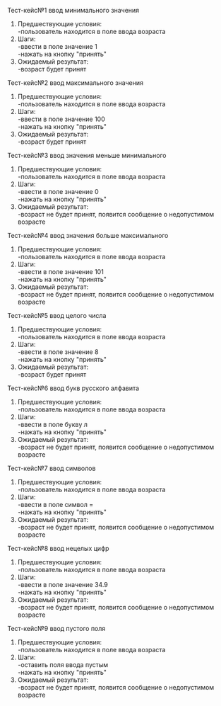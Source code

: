 Тест-кейс№1 ввод минимального значения
1. Предшествующие условия:  
-пользователь находится в поле ввода возраста
2. Шаги:  
-ввести в поле значение 1  
-нажать на кнопку "принять"
3. Ожидаемый результат:   
-возраст будет принят

Тест-кейс№2 ввод максимального значения
1. Предшествующие условия:  
-пользователь находится в поле ввода возраста
2. Шаги:  
-ввести в поле значение 100  
-нажать на кнопку "принять"
3. Ожидаемый результат:  
-возраст будет принят

Тест-кейс№3 ввод значения меньше минимального 
1. Предшествующие условия:  
-пользователь находится в поле ввода возраста
2. Шаги:  
-ввести в поле значение 0  
-нажать на кнопку "принять"
3. Ожидаемый результат:  
-возраст не будет принят, появится сообщение о недопустимом возрасте

Тест-кейс№4 ввод значения больше максимального 
1. Предшествующие условия:  
-пользователь находится в поле ввода возраста
2. Шаги:  
-ввести в поле значение 101  
-нажать на кнопку "принять"
3. Ожидаемый результат:  
-возраст не будет принят, появится сообщение о недопустимом возрасте

Тест-кейс№5 ввод целого числа
1. Предшествующие условия:  
-пользователь находится в поле ввода возраста
2. Шаги:  
-ввести в поле значение 8  
-нажать на кнопку "принять"
3. Ожидаемый результат:  
-возраст будет принят

Тест-кейс№6 ввод букв русского алфавита
1. Предшествующие условия:  
-пользователь находится в поле ввода возраста
2. Шаги:  
-ввести в поле букву л  
-нажать на кнопку "принять"
3. Ожидаемый результат:  
-возраст не будет принят, появится сообщение о недопустимом возрасте

Тест-кейс№7 ввод символов
1. Предшествующие условия:  
-пользователь находится в поле ввода возраста
2. Шаги:  
-ввести в поле символ =  
-нажать на кнопку "принять"
3. Ожидаемый результат:  
-возраст не будет принят, появится сообщение о недопустимом возрасте

Тест-кейс№8 ввод нецелых цифр 
1. Предшествующие условия:  
-пользователь находится в поле ввода возраста
2. Шаги:  
-ввести в поле значение 34.9  
-нажать на кнопку "принять"
3. Ожидаемый результат:  
-возраст не будет принят, появится сообщение о недопустимом возрасте

Тест-кейс№9 ввод пустого поля 
1. Предшествующие условия:  
-пользователь находится в поле ввода возраста
2. Шаги:  
-оставить поля ввода пустым   
-нажать на кнопку "принять"
3. Ожидаемый результат:  
-возраст не будет принят, появится сообщение о недопустимом возрасте

